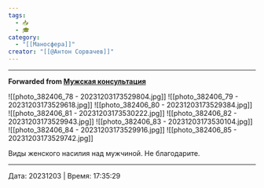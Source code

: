 ```yaml
---
tags:
  - 📥
  - 🎓
category:
  - "[[Маносфера]]"
creator: "[[@Антон Сорвачев]]"
---
```




***

**Forwarded from [Мужская консультация](https://t.me/c/1432284360/10688)**

![[photo_382406_78 - 20231203173529804.jpg]]
![[photo_382406_79 - 20231203173529618.jpg]]
![[photo_382406_80 - 20231203173529384.jpg]]
![[photo_382406_81 - 20231203173530222.jpg]]
![[photo_382406_82 - 20231203173529943.jpg]]
![[photo_382406_83 - 20231203173530104.jpg]]
![[photo_382406_84 - 20231203173529916.jpg]]
![[photo_382406_85 - 20231203173529742.jpg]]

Виды женского насилия над мужчиной.
Не благодарите.

---

Дата: 20231203 | Время: 17:35:29
